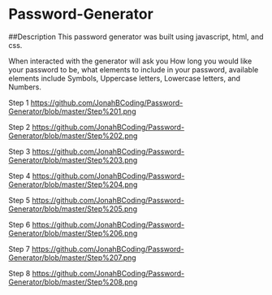 # Password-Generator

##Description
This password generator was built using javascript, html, and css. 

When interacted with the generator will ask you How long you would like your password to be, what elements to include in your password, available elements include Symbols, Uppercase letters, Lowercase letters, and Numbers. 

Step 1 
https://github.com/JonahBCoding/Password-Generator/blob/master/Step%201.png

Step 2
https://github.com/JonahBCoding/Password-Generator/blob/master/Step%202.png

Step 3
https://github.com/JonahBCoding/Password-Generator/blob/master/Step%203.png

Step 4
https://github.com/JonahBCoding/Password-Generator/blob/master/Step%204.png

Step 5
https://github.com/JonahBCoding/Password-Generator/blob/master/Step%205.png

Step 6
https://github.com/JonahBCoding/Password-Generator/blob/master/Step%206.png

Step 7
https://github.com/JonahBCoding/Password-Generator/blob/master/Step%207.png

Step 8
https://github.com/JonahBCoding/Password-Generator/blob/master/Step%208.png





